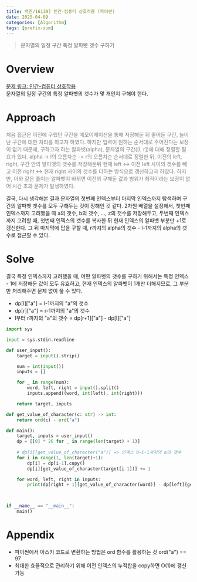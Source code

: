 ```yaml
---
title: 백준/16139] 인간-컴퓨터 상호작용 (파이썬)
date: 2025-04-09
categories: [Algorithm]
tags: [prefix-sum]
---
```


> 문자열의 일정 구간 특정 알파벳 갯수 구하기

# Overview

[문제 링크: 인간-컴퓨터 상호작용](https://www.acmicpc.net/problem/16139)   
문자열의 일정 구간의 특정 알파벳의 갯수가 몇 개인지 구해야 한다.   

# Approach

<span style="color: gray">
처음 접근은 이전에 구했던 구간을 메모이제이션을 통해 저장해둔 뒤 줄어둔 구간, 늘어난 구간에 대한 처리를 하고자 하였다.
하지만 입력이 원하는 순서대로 주어진다는 보장이 없기 때문에, 구하고자 하는 알파벳(alpha), 문자열의 구간([l, r])에 대해 정렬할 필요가 있다.
alpha -> l의 오름차순 -> r의 오름차순 순서대로 정렬한 뒤, 이전의 left, right, 구간 안의 알파벳의 갯수를 저장해둔뒤 현재 left <-> 이전 left 사이의 갯수를 빼고
이전 right <-> 현재 right 사이의 갯수를 더하는 방식으로 갱신하고자 하였다. 하지만, 이와 같은 풀이는 알파벳이 바뀌면 이전의 구해둔 값과 범위가 최적이라는 보장이 없어 시간 초과 문제가 발생하였다.
</span>

결국, 다시 생각해본 결과 문자열의 첫번째 인덱스부터 마지막 인덱스까지 탐색하며 구간의 알파벳 갯수를 모두 구해두는 것이 정해인 것 같다. 2차원 배열을 설정해서, 첫번째 인덱스까지 고려했을 때 a의 갯수, b의 갯수, ..., z의 갯수를 저장해두고, 두번째 인덱스까지 고려할 때, 첫번째 인덱스의 갯수를 복사한 뒤 현재 인덱스의 알파벳 부분만 +1로 갱신한다. 그 뒤 마지막에 답을 구할 때, r까지의 alpha의 갯수 - l-1까지의 alpha의 갯수로 접근할 수 있다.


# Solve

결국 특정 인덱스까지 고려했을 때, 어떤 알파벳의 갯수를 구하기 위해서는 특정 인덱스 - 1에 저장해둔 값이 모두 유효하고, 현재 인덱스의 알파벳이 1개만 더해지므로, 그 부분만 처리해주면 문제 없이 풀 수 있다.

- dp[l]["a"] = l-1까지의 "a"의 갯수
- dp[r]["a"] = r-1까지의 "a"의 갯수
- l부터 r까지의 "a"의 갯수 = dp[r+1]["a"] - dp[l]["a"]

```python
import sys

input = sys.stdin.readline

def user_input():
    target = input().strip()

    num = int(input())
    inputs = []

    for _ in range(num):
        word, left, right = input().split()
        inputs.append((word, int(left), int(right)))

    return target, inputs

def get_value_of_character(c: str) -> int:
    return ord(c) - ord("a")

def main():
    target, inputs = user_input()
    dp = [[0] * 26 for _ in range(len(target) + 1)]
    
    # dp[i][get_value_of_character("a")] => 인덱스 0~i-1까지의 a의 갯수
    for i in range(1, len(target)+1):
        dp[i] = dp[i-1].copy()  
        dp[i][get_value_of_character(target[i-1])] += 1

    for word, left, right in inputs:
        print(dp[right + 1][get_value_of_character(word)] - dp[left][get_value_of_character(word)])

    

if __name__ == "__main__":
    main()
```


# Appendix

- 파이썬에서 아스키 코드로 변환하는 방법은 ord 함수를 활용하는 것 ord("a") == 97
- 최대한 효율적으로 관리하기 위해 이전 인덱스의 누적합을 copy하면 O(1)에 갱신 가능

